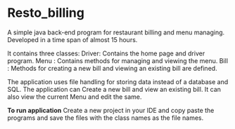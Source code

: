 # Resto_billing
A simple java back-end program for restaurant billing and menu managing. Developed in a time span of almost 15 hours. 

It contains three classes:
  Driver: Contains the home page and driver program.
  Menu : Contains methods for managing and viewing the menu.
  Bill : Methods for creating a new bill and viewing an existing bill are defined.
  
The application uses file handling for storing data instead of a database and SQL.
The application can Create a new bill and view an existing bill.
It can also view the current Menu and edit the same.

**To run application**
Create a new project in your IDE and copy paste the programs and save the files with the class names as the file names.
